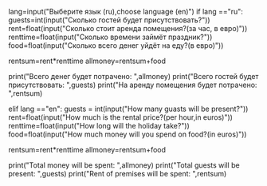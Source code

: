 lang=input("Выберите язык (ru),choose language (en)")
if lang =="ru":
guests=int(input("Сколько гостей будет присутствовать?"))
rent=float(input("Сколько стоит аренда помещения?(за час, в евро)"))
renttime=float(input("Сколько времени займёт праздник?"))
food=float(input("Сколько всего денег уйдёт на еду?(в евро)"))

rentsum=rent*renttime
allmoney=rentsum+food

print("Всего денег будет потрачено: ",allmoney)
print("Всего гостей будет присутствовать: ",guests)
print("На аренду помещения будет потрачено: ",rentsum)

elif lang =="en":
guests = int(input("How many guasts will be present?"))
rent=float(input("How much is the rental price?(per hour,in euros)"))
renttime=float(input("How long will the holiday take?"))
food=float(input("How much money will you spend on food?(in euros)"))

rentsum=rent*renttime
allmoney=rentsum+food

print("Total money will be spent: ",allmoney)
print("Total guests will be present: ",guests)
print("Rent of premises will be spent: ",rentsum)
